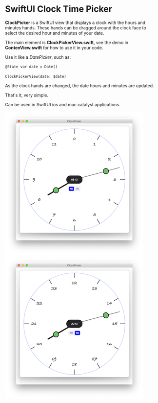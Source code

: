 
# SwiftUI Clock Time Picker

**ClockPicker** is a SwiftUI view that displays a clock with the hours and minutes hands.
These hands can be dragged around the clock face to select the desired hour and minutes of your date.

The main element is **ClockPickerView.swift**, see the demo in **ContenView.swift** for how to use it in your code.

Use it like a *DatePicker*, such as:

    @State var date = Date()
    
    ClockPickerView(date: $date)

As the clock hands are changed, the date hours and minutes are updated.

That's it, very simple.

Can be used in SwiftUI ios and mac catalyst applications.


![im01](picture1.png)   ![im02](picture2.png) 

